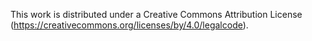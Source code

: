 This work is distributed under a Creative Commons Attribution License (https://creativecommons.org/licenses/by/4.0/legalcode).
